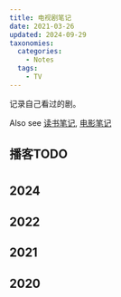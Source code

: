```yaml
---
title: 电视剧笔记
date: 2021-03-26
updated: 2024-09-29
taxonomies:
  categories:
    - Notes
  tags:
    - TV
---
```


记录自己看过的剧。

<!-- more -->

Also see [读书笔记](/content/blog/books/_index.md), [电影笔记](/content/movies/index.md)


## 播客TODO



#



## 2024


## 2022


## 2021


## 2020



